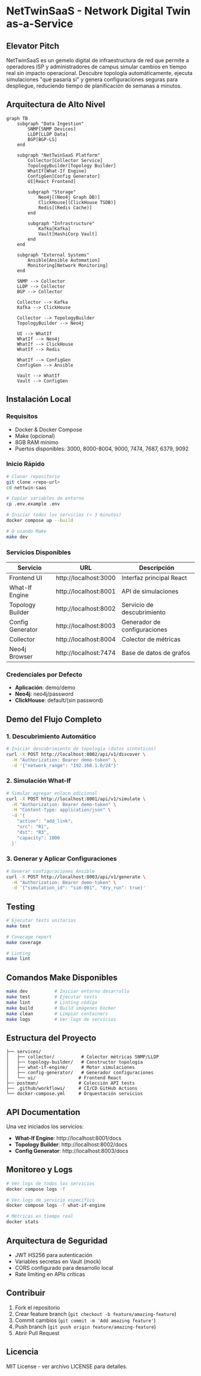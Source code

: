 # NetTwinSaaS - Network Digital Twin as-a-Service

## Elevator Pitch

NetTwinSaaS es un gemelo digital de infraestructura de red que permite a operadores ISP y administradores de campus simular cambios en tiempo real sin impacto operacional. Descubre topología automáticamente, ejecuta simulaciones "qué pasaría si" y genera configuraciones seguras para despliegue, reduciendo tiempo de planificación de semanas a minutos.

## Arquitectura de Alto Nivel

```mermaid
graph TB
    subgraph "Data Ingestion"
        SNMP[SNMP Devices]
        LLDP[LLDP Data]
        BGP[BGP-LS]
    end
    
    subgraph "NetTwinSaaS Platform"
        Collector[Collector Service]
        TopologyBuilder[Topology Builder]
        WhatIf[What-If Engine]
        ConfigGen[Config Generator]
        UI[React Frontend]
        
        subgraph "Storage"
            Neo4j[(Neo4j Graph DB)]
            ClickHouse[(ClickHouse TSDB)]
            Redis[(Redis Cache)]
        end
        
        subgraph "Infrastructure"
            Kafka[Kafka]
            Vault[HashiCorp Vault]
        end
    end
    
    subgraph "External Systems"
        Ansible[Ansible Automation]
        Monitoring[Network Monitoring]
    end
    
    SNMP --> Collector
    LLDP --> Collector
    BGP --> Collector
    
    Collector --> Kafka
    Kafka --> ClickHouse
    
    Collector --> TopologyBuilder
    TopologyBuilder --> Neo4j
    
    UI --> WhatIf
    WhatIf --> Neo4j
    WhatIf --> ClickHouse
    WhatIf --> Redis
    
    WhatIf --> ConfigGen
    ConfigGen --> Ansible
    
    Vault --> WhatIf
    Vault --> ConfigGen
```

## Instalación Local

### Requisitos
- Docker & Docker Compose
- Make (opcional)
- 8GB RAM mínimo
- Puertos disponibles: 3000, 8000-8004, 9000, 7474, 7687, 6379, 9092

### Inicio Rápido

```bash
# Clonar repositorio
git clone <repo-url>
cd nettwin-saas

# Copiar variables de entorno
cp .env.example .env

# Iniciar todos los servicios (< 3 minutos)
docker compose up --build

# O usando Make
make dev
```

### Servicios Disponibles

| Servicio | URL | Descripción |
|----------|-----|-------------|
| Frontend UI | http://localhost:3000 | Interfaz principal React |
| What-If Engine | http://localhost:8001 | API de simulaciones |
| Topology Builder | http://localhost:8002 | Servicio de descubrimiento |
| Config Generator | http://localhost:8003 | Generador de configuraciones |
| Collector | http://localhost:8004 | Colector de métricas |
| Neo4j Browser | http://localhost:7474 | Base de datos de grafos |

### Credenciales por Defecto

- **Aplicación**: demo/demo
- **Neo4j**: neo4j/password
- **ClickHouse**: default/(sin password)

## Demo del Flujo Completo

### 1. Descubrimiento Automático
```bash
# Iniciar descubrimiento de topología (datos sintéticos)
curl -X POST http://localhost:8002/api/v1/discover \
  -H "Authorization: Bearer demo-token" \
  -d '{"network_range": "192.168.1.0/24"}'
```

### 2. Simulación What-If
```bash
# Simular agregar enlace adicional
curl -X POST http://localhost:8001/api/v1/simulate \
  -H "Authorization: Bearer demo-token" \
  -H "Content-Type: application/json" \
  -d '{
    "action": "add_link",
    "src": "R1", 
    "dst": "R3",
    "capacity": 1000
  }'
```

### 3. Generar y Aplicar Configuraciones
```bash
# Generar configuraciones Ansible
curl -X POST http://localhost:8003/api/v1/generate \
  -H "Authorization: Bearer demo-token" \
  -d '{"simulation_id": "sim-001", "dry_run": true}'
```

## Testing

```bash
# Ejecutar tests unitarios
make test

# Coverage report
make coverage

# Linting
make lint
```

## Comandos Make Disponibles

```bash
make dev          # Iniciar entorno desarrollo
make test         # Ejecutar tests
make lint         # Linting código
make build        # Build imágenes Docker
make clean        # Limpiar containers
make logs         # Ver logs de servicios
```

## Estructura del Proyecto

```
├── services/
│   ├── collector/          # Colector métricas SNMP/LLDP
│   ├── topology-builder/   # Constructor topología
│   ├── what-if-engine/     # Motor simulaciones
│   ├── config-generator/   # Generador configuraciones
│   └── ui/                # Frontend React
├── postman/               # Colección API tests
├── .github/workflows/     # CI/CD GitHub Actions
└── docker-compose.yml     # Orquestación servicios
```

## API Documentation

Una vez iniciados los servicios:
- **What-If Engine**: http://localhost:8001/docs
- **Topology Builder**: http://localhost:8002/docs
- **Config Generator**: http://localhost:8003/docs

## Monitoreo y Logs

```bash
# Ver logs de todos los servicios
docker compose logs -f

# Ver logs de servicio específico
docker compose logs -f what-if-engine

# Métricas en tiempo real
docker stats
```

## Arquitectura de Seguridad

- JWT HS256 para autenticación
- Variables secretas en Vault (mock)
- CORS configurado para desarrollo local
- Rate limiting en APIs críticas

## Contribuir

1. Fork el repositorio
2. Crear feature branch (`git checkout -b feature/amazing-feature`)
3. Commit cambios (`git commit -m 'Add amazing feature'`)
4. Push branch (`git push origin feature/amazing-feature`)
5. Abrir Pull Request

## Licencia

MIT License - ver archivo LICENSE para detalles.